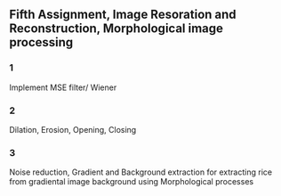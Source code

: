 ## Fifth Assignment, Image Resoration and Reconstruction, Morphological image processing
### 1
Implement MSE filter/ Wiener

### 2
Dilation, Erosion, Opening, Closing 

### 3
Noise reduction, Gradient and Background extraction for extracting rice from gradiental image background using Morphological processes
